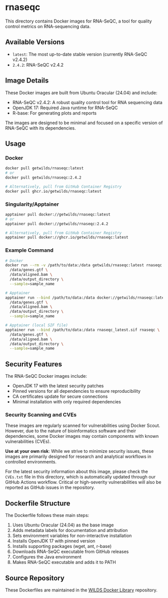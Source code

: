 # rnaseqc

This directory contains Docker images for RNA-SeQC, a tool for quality control metrics on RNA-sequencing data.

## Available Versions

- `latest`: The most up-to-date stable version (currently RNA-SeQC v2.4.2)
- `2.4.2`: RNA-SeQC v2.4.2

## Image Details

These Docker images are built from Ubuntu Oracular (24.04) and include:

- RNA-SeQC v2.4.2: A robust quality control tool for RNA sequencing data
- OpenJDK 17: Required Java runtime for RNA-SeQC
- R-base: For generating plots and reports

The images are designed to be minimal and focused on a specific version of RNA-SeQC with its dependencies.

## Usage

### Docker

```bash
docker pull getwilds/rnaseqc:latest
# or
docker pull getwilds/rnaseqc:2.4.2

# Alternatively, pull from GitHub Container Registry
docker pull ghcr.io/getwilds/rnaseqc:latest
```

### Singularity/Apptainer

```bash
apptainer pull docker://getwilds/rnaseqc:latest
# or
apptainer pull docker://getwilds/rnaseqc:2.4.2

# Alternatively, pull from GitHub Container Registry
apptainer pull docker://ghcr.io/getwilds/rnaseqc:latest
```

### Example Command

```bash
# Docker
docker run --rm -v /path/to/data:/data getwilds/rnaseqc:latest rnaseqc \
  /data/genes.gtf \
  /data/aligned.bam \
  /data/output_directory \
  --sample=sample_name

# Apptainer
apptainer run --bind /path/to/data:/data docker://getwilds/rnaseqc:latest rnaseqc \
  /data/genes.gtf \
  /data/aligned.bam \
  /data/output_directory \
  --sample=sample_name

# Apptainer (local SIF file)
apptainer run --bind /path/to/data:/data rnaseqc_latest.sif rnaseqc \
  /data/genes.gtf \
  /data/aligned.bam \
  /data/output_directory \
  --sample=sample_name
```

## Security Features

The RNA-SeQC Docker images include:

- OpenJDK 17 with the latest security patches
- Pinned versions for all dependencies to ensure reproducibility
- CA certificates update for secure connections
- Minimal installation with only required dependencies

### Security Scanning and CVEs

These images are regularly scanned for vulnerabilities using Docker Scout. However, due to the nature of bioinformatics software and their dependencies, some Docker images may contain components with known vulnerabilities (CVEs).

**Use at your own risk**: While we strive to minimize security issues, these images are primarily designed for research and analytical workflows in controlled environments.

For the latest security information about this image, please check the `CVEs.txt` file in this directory, which is automatically updated through our GitHub Actions workflow. Critical or high-severity vulnerabilities will also be reported as GitHub issues in the repository.

## Dockerfile Structure

The Dockerfile follows these main steps:

1. Uses Ubuntu Oracular (24.04) as the base image
2. Adds metadata labels for documentation and attribution
3. Sets environment variables for non-interactive installation
4. Installs OpenJDK 17 with pinned version
5. Installs supporting packages (wget, ant, r-base)
6. Downloads RNA-SeQC executable from GitHub releases
7. Configures the Java environment
8. Makes RNA-SeQC executable and adds it to PATH

## Source Repository

These Dockerfiles are maintained in the [WILDS Docker Library](https://github.com/getwilds/wilds-docker-library) repository.
